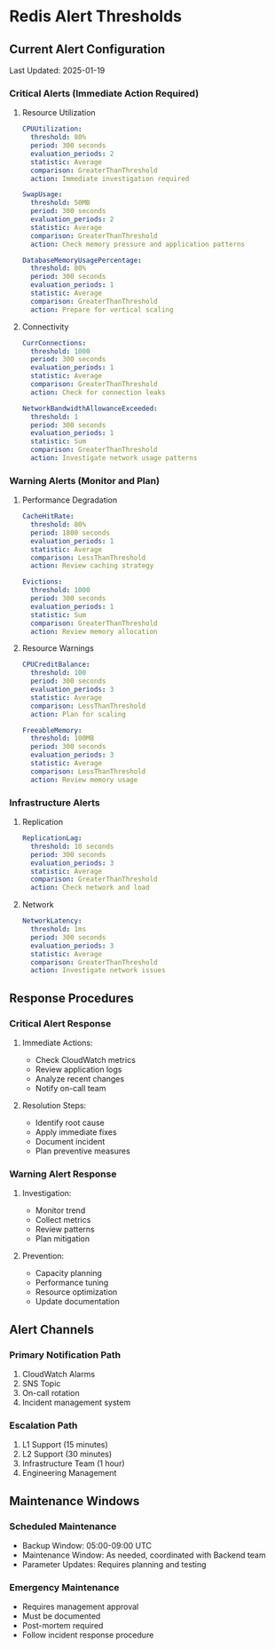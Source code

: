 # Redis Alert Thresholds

## Current Alert Configuration
Last Updated: 2025-01-19

### Critical Alerts (Immediate Action Required)

1. Resource Utilization
   ```yaml
   CPUUtilization:
     threshold: 80%
     period: 300 seconds
     evaluation_periods: 2
     statistic: Average
     comparison: GreaterThanThreshold
     action: Immediate investigation required
   
   SwapUsage:
     threshold: 50MB
     period: 300 seconds
     evaluation_periods: 2
     statistic: Average
     comparison: GreaterThanThreshold
     action: Check memory pressure and application patterns
   
   DatabaseMemoryUsagePercentage:
     threshold: 80%
     period: 300 seconds
     evaluation_periods: 1
     statistic: Average
     comparison: GreaterThanThreshold
     action: Prepare for vertical scaling
   ```

2. Connectivity
   ```yaml
   CurrConnections:
     threshold: 1000
     period: 300 seconds
     evaluation_periods: 1
     statistic: Average
     comparison: GreaterThanThreshold
     action: Check for connection leaks
   
   NetworkBandwidthAllowanceExceeded:
     threshold: 1
     period: 300 seconds
     evaluation_periods: 1
     statistic: Sum
     comparison: GreaterThanThreshold
     action: Investigate network usage patterns
   ```

### Warning Alerts (Monitor and Plan)

1. Performance Degradation
   ```yaml
   CacheHitRate:
     threshold: 80%
     period: 1800 seconds
     evaluation_periods: 1
     statistic: Average
     comparison: LessThanThreshold
     action: Review caching strategy
   
   Evictions:
     threshold: 1000
     period: 300 seconds
     evaluation_periods: 1
     statistic: Sum
     comparison: GreaterThanThreshold
     action: Review memory allocation
   ```

2. Resource Warnings
   ```yaml
   CPUCreditBalance:
     threshold: 100
     period: 300 seconds
     evaluation_periods: 3
     statistic: Average
     comparison: LessThanThreshold
     action: Plan for scaling
   
   FreeableMemory:
     threshold: 100MB
     period: 300 seconds
     evaluation_periods: 3
     statistic: Average
     comparison: LessThanThreshold
     action: Review memory usage
   ```

### Infrastructure Alerts

1. Replication
   ```yaml
   ReplicationLag:
     threshold: 10 seconds
     period: 300 seconds
     evaluation_periods: 3
     statistic: Average
     comparison: GreaterThanThreshold
     action: Check network and load
   ```

2. Network
   ```yaml
   NetworkLatency:
     threshold: 1ms
     period: 300 seconds
     evaluation_periods: 3
     statistic: Average
     comparison: GreaterThanThreshold
     action: Investigate network issues
   ```

## Response Procedures

### Critical Alert Response
1. Immediate Actions:
   - Check CloudWatch metrics
   - Review application logs
   - Analyze recent changes
   - Notify on-call team

2. Resolution Steps:
   - Identify root cause
   - Apply immediate fixes
   - Document incident
   - Plan preventive measures

### Warning Alert Response
1. Investigation:
   - Monitor trend
   - Collect metrics
   - Review patterns
   - Plan mitigation

2. Prevention:
   - Capacity planning
   - Performance tuning
   - Resource optimization
   - Update documentation

## Alert Channels

### Primary Notification Path
1. CloudWatch Alarms
2. SNS Topic
3. On-call rotation
4. Incident management system

### Escalation Path
1. L1 Support (15 minutes)
2. L2 Support (30 minutes)
3. Infrastructure Team (1 hour)
4. Engineering Management

## Maintenance Windows

### Scheduled Maintenance
- Backup Window: 05:00-09:00 UTC
- Maintenance Window: As needed, coordinated with Backend team
- Parameter Updates: Requires planning and testing

### Emergency Maintenance
- Requires management approval
- Must be documented
- Post-mortem required
- Follow incident response procedure 